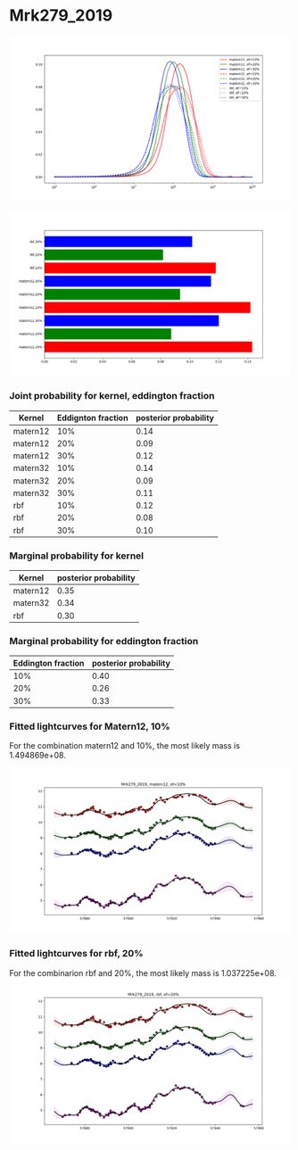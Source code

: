 # Mrk279_2019

![Mrk279_2019_posterior_mass](Mrk279_2019/Experiment1/Mrk279_2019_experiment1_posterior_curves.png)



![Mrk279_2019_bar_plot](Mrk279_2019/Experiment1/Mrk279_2019_experiment1_bar_plot.png)

### Joint probability for kernel, eddington fraction

| Kernel | Eddignton fraction | posterior probability |
| --- | --- | --- |
| matern12 | 10% | 0.14 |
| matern12 | 20% | 0.09 |
| matern12 | 30% | 0.12 |
| matern32 | 10% | 0.14 |
| matern32 | 20% | 0.09 |
| matern32 | 30% | 0.11 |
| rbf | 10% | 0.12 |
| rbf | 20% | 0.08 |
| rbf | 30% | 0.10 |

### Marginal probability for kernel

| Kernel  | posterior probability |
| --- | --- |
| matern12 | 0.35 |
| matern32 | 0.34 |
| rbf |  0.30 |

### Marginal probability for eddington fraction

| Eddington fraction  | posterior probability |
| --- | --- |
| 10% | 0.40 |
| 20% | 0.26 |
| 30% | 0.33 |


### Fitted lightcurves for Matern12, 10%
For the combination matern12 and 10%, the most likely mass is 1.494869e+08.

![Mrk279_2019_best_fit_mater12,ef10](Mrk279_2019/Experiment1/Mrk279_2019_matern12_ef10_bestfit.svg)

### Fitted lightcurves for rbf, 20%
For the combinarion rbf and 20%, the most likely mass is 1.037225e+08.
![Mrk279_2019_best_fit_rbf,ef20](Mrk279_2019/Experiment1/Mrk279_2019_rbf_ef20_bestfit.svg)
